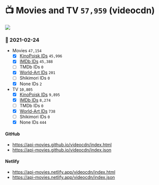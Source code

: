 # :tv: Movies and TV `57,959` (videocdn)

<a href="https://API-Movies.github.io"><img src="https://API-Movies.github.io/banner.png?cache"></a>

### :date: 2021-02-24
- Movies `47,154`
  - [x] <a href="https://API-Movies.github.io/videocdn/movie_kinopoisk_ids.json">KinoPoisk IDs</a> `45,996`
  - [x] <a href="https://API-Movies.github.io/videocdn/movie_imdb_ids.json">IMDb IDs</a> `45,388`
  - [ ] TMDb IDs `0`
  - [x] <a href="https://API-Movies.github.io/videocdn/movie_world_art_ids.json">World-Art IDs</a> `201`
  - [ ] Shikimori IDs `0`
  - [x] None IDs `2`
- TV `10,805`
  - [x] <a href="https://API-Movies.github.io/videocdn/tv_kinopoisk_ids.json">KinoPoisk IDs</a> `9,895`
  - [x] <a href="https://API-Movies.github.io/videocdn/tv_imdb_ids.json">IMDb IDs</a> `8,274`
  - [ ] TMDb IDs `0`
  - [x] <a href="https://API-Movies.github.io/videocdn/tv_world_art_ids.json">World-Art IDs</a> `738`
  - [ ] Shikimori IDs `0`
  - [x] None IDs `444`
#### GitHub
- <a href='https://api-movies.github.io/videocdn/index.html' target='_blank'>https://api-movies.github.io/videocdn/index.html</a>
- <a href='https://api-movies.github.io/videocdn/index.json' target='_blank'>https://api-movies.github.io/videocdn/index.json</a>
#### Netlify
- <a href='https://api-movies.netlify.app/videocdn/index.html' target='_blank'>https://api-movies.netlify.app/videocdn/index.html</a>
- <a href='https://api-movies.netlify.app/videocdn/index.json' target='_blank'>https://api-movies.netlify.app/videocdn/index.json</a>
